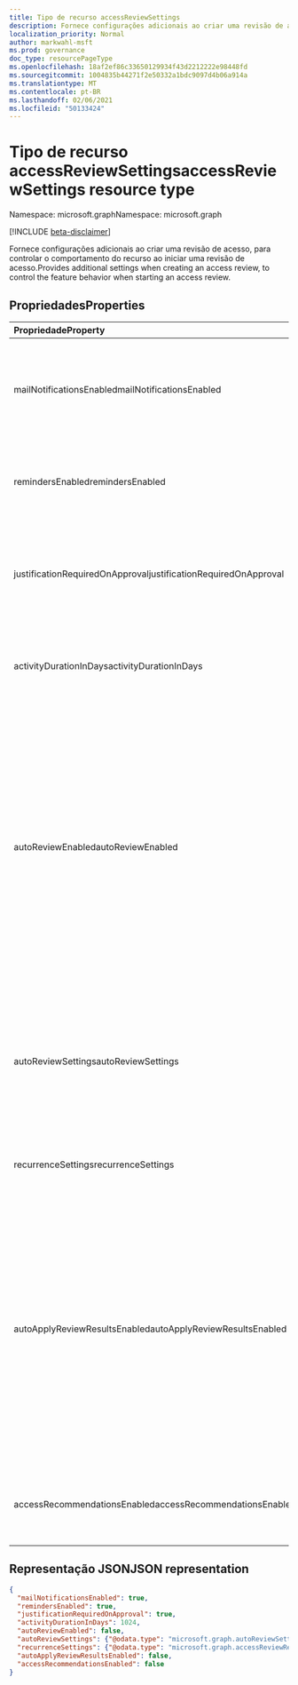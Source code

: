 ```yaml
---
title: Tipo de recurso accessReviewSettings
description: Fornece configurações adicionais ao criar uma revisão de acesso.
localization_priority: Normal
author: markwahl-msft
ms.prod: governance
doc_type: resourcePageType
ms.openlocfilehash: 18af2ef86c33650129934f43d2212222e98448fd
ms.sourcegitcommit: 1004835b44271f2e50332a1bdc9097d4b06a914a
ms.translationtype: MT
ms.contentlocale: pt-BR
ms.lasthandoff: 02/06/2021
ms.locfileid: "50133424"
---
```

# <a name="accessreviewsettings-resource-type"></a><span data-ttu-id="a960f-103">Tipo de recurso accessReviewSettings</span><span class="sxs-lookup"><span data-stu-id="a960f-103">accessReviewSettings resource type</span></span>

<span data-ttu-id="a960f-104">Namespace: microsoft.graph</span><span class="sxs-lookup"><span data-stu-id="a960f-104">Namespace: microsoft.graph</span></span>

[!INCLUDE [beta-disclaimer](../../includes/beta-disclaimer.md)]

<span data-ttu-id="a960f-105">Fornece configurações adicionais ao criar uma revisão de acesso, para controlar o comportamento do recurso ao iniciar uma revisão de acesso.</span><span class="sxs-lookup"><span data-stu-id="a960f-105">Provides additional settings when creating an access review, to control the feature behavior when starting an access review.</span></span>

## <a name="properties"></a><span data-ttu-id="a960f-106">Propriedades</span><span class="sxs-lookup"><span data-stu-id="a960f-106">Properties</span></span>

| <span data-ttu-id="a960f-107">Propriedade</span><span class="sxs-lookup"><span data-stu-id="a960f-107">Property</span></span> | <span data-ttu-id="a960f-108">Tipo</span><span class="sxs-lookup"><span data-stu-id="a960f-108">Type</span></span> | <span data-ttu-id="a960f-109">Descrição</span><span class="sxs-lookup"><span data-stu-id="a960f-109">Description</span></span> |
| :------- | :--- | :---------- |
| <span data-ttu-id="a960f-110">mailNotificationsEnabled</span><span class="sxs-lookup"><span data-stu-id="a960f-110">mailNotificationsEnabled</span></span> | <span data-ttu-id="a960f-111">Boolean</span><span class="sxs-lookup"><span data-stu-id="a960f-111">Boolean</span></span> | <span data-ttu-id="a960f-112">Indica se o envio de emails aos revisadores e ao criador da crítica está habilitado.</span><span class="sxs-lookup"><span data-stu-id="a960f-112">Indicates whether sending mails to reviewers and the review creator is enabled.</span></span> |
| <span data-ttu-id="a960f-113">remindersEnabled</span><span class="sxs-lookup"><span data-stu-id="a960f-113">remindersEnabled</span></span> | <span data-ttu-id="a960f-114">Boolean</span><span class="sxs-lookup"><span data-stu-id="a960f-114">Boolean</span></span> | <span data-ttu-id="a960f-115">Indica se o envio de emails de lembrete para revisadores está habilitado.</span><span class="sxs-lookup"><span data-stu-id="a960f-115">Indicates whether sending reminder emails to reviewers is enabled.</span></span> |
| <span data-ttu-id="a960f-116">justificationRequiredOnApproval</span><span class="sxs-lookup"><span data-stu-id="a960f-116">justificationRequiredOnApproval</span></span> | <span data-ttu-id="a960f-117">Boolean</span><span class="sxs-lookup"><span data-stu-id="a960f-117">Boolean</span></span> | <span data-ttu-id="a960f-118">Indica se os revisadores devem fornecer uma justificativa ao revisar o acesso.</span><span class="sxs-lookup"><span data-stu-id="a960f-118">Indicates whether reviewers are required to provide a justification when reviewing access.</span></span> |
| <span data-ttu-id="a960f-119">activityDurationInDays</span><span class="sxs-lookup"><span data-stu-id="a960f-119">activityDurationInDays</span></span> | <span data-ttu-id="a960f-120">Int64</span><span class="sxs-lookup"><span data-stu-id="a960f-120">Int64</span></span> | <span data-ttu-id="a960f-121">O número de dias de atividades do usuário para mostrar aos revisadores.</span><span class="sxs-lookup"><span data-stu-id="a960f-121">The number of days of user activities to show to reviewers.</span></span> |
| <span data-ttu-id="a960f-122">autoReviewEnabled</span><span class="sxs-lookup"><span data-stu-id="a960f-122">autoReviewEnabled</span></span> | <span data-ttu-id="a960f-123">Boolean</span><span class="sxs-lookup"><span data-stu-id="a960f-123">Boolean</span></span> | <span data-ttu-id="a960f-124">Indica se uma decisão deve ser definida se o revistor não forneceu uma.</span><span class="sxs-lookup"><span data-stu-id="a960f-124">Indicates whether a decision should be set if the reviewer did not supply one.</span></span> <span data-ttu-id="a960f-125">Para uso quando a aplicação automática estiver habilitada.</span><span class="sxs-lookup"><span data-stu-id="a960f-125">For use when auto-apply is enabled.</span></span> <span data-ttu-id="a960f-126">Se você não quiser ter uma decisão de revisão registrada, a menos que o revistor faça uma escolha explícita, de definida como `false` .</span><span class="sxs-lookup"><span data-stu-id="a960f-126">If you don't want to have a review decision recorded unless the reviewer makes an explicit choice, set it to `false`.</span></span>|
| <span data-ttu-id="a960f-127">autoReviewSettings</span><span class="sxs-lookup"><span data-stu-id="a960f-127">autoReviewSettings</span></span> | [<span data-ttu-id="a960f-128">autoReviewSettings</span><span class="sxs-lookup"><span data-stu-id="a960f-128">autoReviewSettings</span></span>](autoreviewsettings.md) | <span data-ttu-id="a960f-129">Configurações detalhadas de como o recurso deve definir a decisão de revisão.</span><span class="sxs-lookup"><span data-stu-id="a960f-129">Detailed settings for how the feature should set the review decision.</span></span> <span data-ttu-id="a960f-130">Para uso quando a aplicação automática estiver habilitada.</span><span class="sxs-lookup"><span data-stu-id="a960f-130">For use when auto-apply is enabled.</span></span> |
| <span data-ttu-id="a960f-131">recurrenceSettings</span><span class="sxs-lookup"><span data-stu-id="a960f-131">recurrenceSettings</span></span> | [<span data-ttu-id="a960f-132">accessReviewRecurrenceSettings</span><span class="sxs-lookup"><span data-stu-id="a960f-132">accessReviewRecurrenceSettings</span></span>](accessreviewrecurrencesettings.md) | <span data-ttu-id="a960f-133">Configurações detalhadas de recorrência.</span><span class="sxs-lookup"><span data-stu-id="a960f-133">Detailed settings for recurrence.</span></span> |
| <span data-ttu-id="a960f-134">autoApplyReviewResultsEnabled</span><span class="sxs-lookup"><span data-stu-id="a960f-134">autoApplyReviewResultsEnabled</span></span> | <span data-ttu-id="a960f-135">Boolean</span><span class="sxs-lookup"><span data-stu-id="a960f-135">Boolean</span></span> | <span data-ttu-id="a960f-136">Indica se a funcionalidade de aplicação automática, para alterar automaticamente o recurso de acesso ao objeto de destino, está habilitada.</span><span class="sxs-lookup"><span data-stu-id="a960f-136">Indicates whether the auto-apply capability, to automatically change the target object access resource, is enabled.</span></span>  <span data-ttu-id="a960f-137">Se não estiver habilitado, um usuário deverá, após a conclusão da revisão, aplicar a revisão de acesso.</span><span class="sxs-lookup"><span data-stu-id="a960f-137">If not enabled, a user must, after the review completes, apply the access review.</span></span> |
| <span data-ttu-id="a960f-138">accessRecommendationsEnabled</span><span class="sxs-lookup"><span data-stu-id="a960f-138">accessRecommendationsEnabled</span></span> | <span data-ttu-id="a960f-139">Boolean</span><span class="sxs-lookup"><span data-stu-id="a960f-139">Boolean</span></span> | <span data-ttu-id="a960f-140">Indica se a exibição de recomendações para revisadores está habilitada.</span><span class="sxs-lookup"><span data-stu-id="a960f-140">Indicates whether showing recommendations to reviewers is enabled.</span></span> |

## <a name="json-representation"></a><span data-ttu-id="a960f-141">Representação JSON</span><span class="sxs-lookup"><span data-stu-id="a960f-141">JSON representation</span></span>
<!-- {
  "blockType": "resource",
  "@odata.type": "microsoft.graph.accessReviewSettings"
}-->
```json
{
  "mailNotificationsEnabled": true,
  "remindersEnabled": true,  
  "justificationRequiredOnApproval": true,
  "activityDurationInDays": 1024,
  "autoReviewEnabled": false,
  "autoReviewSettings": {"@odata.type": "microsoft.graph.autoReviewSettings"},
  "recurrenceSettings": {"@odata.type": "microsoft.graph.accessReviewRecurrenceSettings"},
  "autoApplyReviewResultsEnabled": false,
  "accessRecommendationsEnabled": false
}
```
<!-- uuid: 8fcb5dbc-d5aa-4681-8e31-b001d5168d79
2015-10-25 14:57:30 UTC -->
<!--
{
  "type": "#page.annotation",
  "description": "accessReviewSettings resource",
  "keywords": "",
  "section": "documentation",
  "tocPath": "",
  "suppressions": []
}
-->
